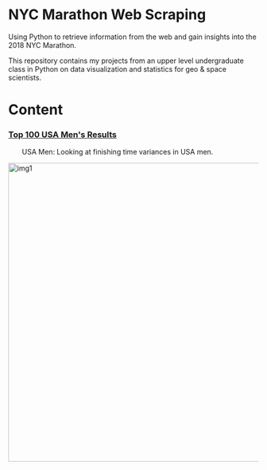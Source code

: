 # NYC Marathon Web Scraping
Using Python  to retrieve information from the web and gain insights into the 2018 NYC Marathon.

This repository contains my projects from an upper level undergraduate class in Python on data visualization and statistics for geo &amp; space scientists. 

# Content
### [Top 100 USA Men's Results](https://github.com/adambens/NYC_Marathon_Web_Scraping/blob/master/NYC%20Marathon%202018.ipynb)
&nbsp;&nbsp;&nbsp;&nbsp;&nbsp;&nbsp; USA Men: Looking at finishing time variances in USA men. 

<img width="600" alt="img1" src="./NYC_Marathon_Web_Scraping/blob/master/Figures/MinutesDistribution.png">
